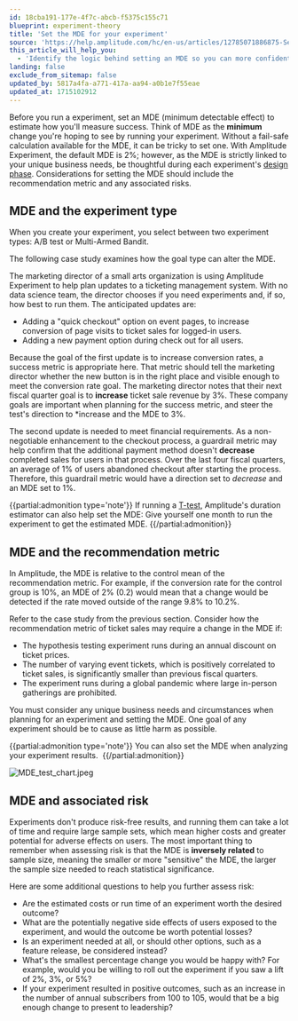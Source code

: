 ```yaml
---
id: 18cba191-177e-4f7c-abcb-f5375c155c71
blueprint: experiment-theory
title: 'Set the MDE for your experiment'
source: 'https://help.amplitude.com/hc/en-us/articles/12785071886875-Set-the-MDE-for-your-experiment'
this_article_will_help_you:
  - 'Identify the logic behind setting an MDE so you can more confidently run your experiment'
landing: false
exclude_from_sitemap: false
updated_by: 5817a4fa-a771-417a-aa94-a0b1e7f55eae
updated_at: 1715102912
---
```

Before you run a experiment, set an MDE (minimum detectable effect) to estimate how you'll measure success. Think of MDE as the **minimum** change you're hoping to see by running your experiment. Without a fail-safe calculation available for the MDE, it can be tricky to set one. With Amplitude Experiment, the default MDE is 2%; however, as the MDE is strictly linked to your unique business needs, be thoughtful during each experiment's [design phase](/docs/experiment/workflow/define-goals). Considerations for setting the MDE should include the recommendation metric and any associated risks.

## MDE and the experiment type

When you create your experiment, you select between two experiment types: A/B test or Multi-Armed Bandit.

The following case study examines how the goal type can alter the MDE.

The marketing director of a small arts organization is using Amplitude Experiment to help plan updates to a ticketing management system. With no data science team, the director chooses if you need experiments and, if so, how best to run them. The anticipated updates are:

- Adding a "quick checkout" option on event pages, to increase conversion of page visits to ticket sales for logged-in users.
- Adding a new payment option during check out for all users.

Because the goal of the first update is to increase conversion rates, a success metric is appropriate here. That metric should tell the marketing director whether the new button is in the right place and visible enough to meet the conversion rate goal. The marketing director notes that their next fiscal quarter goal is to **increase** ticket sale revenue by 3%. These company goals are important when planning for the success metric, and steer the test's direction to *increase and the MDE to 3%.

The second update is needed to meet financial requirements. As a non-negotiable enhancement to the checkout process, a guardrail metric may help confirm that the additional payment method doesn't **decrease** completed sales for users in that process. Over the last four fiscal quarters, an average of 1% of users abandoned checkout after starting the process. Therefore, this guardrail metric would have a direction set to *decrease* and an MDE set to 1%.

{{partial:admonition type='note'}}
If running a [T-test](/docs/experiment/workflow/experiment-estimate-duration), Amplitude's duration estimator can also help set the MDE: Give yourself one month to run the experiment to get the estimated MDE.
{{/partial:admonition}}

## MDE and the recommendation metric

In Amplitude, the MDE is relative to the control mean of the recommendation metric. For example, if the conversion rate for the control group is 10%, an MDE of 2% (0.2) would mean that a change would be detected if the rate moved outside of the range 9.8% to 10.2%. 

Refer to the case study from the previous section. Consider how the recommendation metric of ticket sales may require a change in the MDE if:

* The hypothesis testing experiment runs during an annual discount on ticket prices.
* The number of varying event tickets, which is positively correlated to ticket sales, is significantly smaller than previous fiscal quarters.
* The experiment runs during a global pandemic where large in-person gatherings are prohibited.

You must consider any unique business needs and circumstances when planning for an experiment and setting the MDE. One goal of any experiment should be to cause as little harm as possible.  

{{partial:admonition type='note'}}
 You can also set the MDE when analyzing your experiment results. 
{{/partial:admonition}}

![MDE_test_chart.jpeg](/docs/output/img/experiment-theory/mde-test-chart-jpeg.jpeg)

## MDE and associated risk

Experiments don't produce risk-free results, and running them can take a lot of time and require large sample sets, which mean higher costs and greater potential for adverse effects on users. The most important thing to remember when assessing risk is that the MDE is **inversely related** to sample size, meaning the smaller or more "sensitive" the MDE, the larger the sample size needed to reach statistical significance. 

Here are some additional questions to help you further assess risk:

* Are the estimated costs or run time of an experiment worth the desired outcome?
* What are the potentially negative side effects of users exposed to the experiment, and would the outcome be worth potential losses?
* Is an experiment needed at all, or should other options, such as a feature release, be considered instead?
* What's the smallest percentage change you would be happy with? For example, would you be willing to roll out the experiment if you saw a lift of 2%, 3%, or 5%?
* If your experiment resulted in positive outcomes, such as an increase in the number of annual subscribers from 100 to 105, would that be a big enough change to present to leadership?

